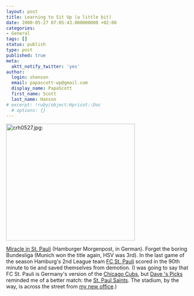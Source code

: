 ```yaml
---
layout: post
title: Learning to Sit Up (a little bit)
date: 2000-05-27 07:05:43.000000000 +02:00
categories:
- General
tags: []
status: publish
type: post
published: true
meta:
  aktt_notify_twitter: 'yes'
author:
  login: shanson
  email: papascott-wp@gmail.com
  display_name: PapaScott
  first_name: Scott
  last_name: Hanson
# excerpt: !ruby/object:Hpricot::Doc
  # options: {}
---
```

<p><img src="http://www.papascott.de/wordpress/wp-content/uploads/2000/05/crh0527.jpg" height="317" width="350" border="0" alt="crh0527.jpg: " /></p>
<p><a href="http://www.mopo.de/seiten/20000527/sport-artikel19.html">Miracle in St. Pauli</a> (Hamburger Morgenpost, in German). Forget the boring Bundesliga (Munich won the title again, HSV was 3rd). In the last game of the season Hamburg's 2nd League team <a href="http://www.fcstpauli.de/umkleide/main.asp">FC St. Pauli</a> scored in the 90th minute to tie and saved themselves from demotion. (I was going to say that FC St. Pauli is Germany's version of the <a href="http://www.cubs.de">Chicago Cubs</a>, but <a href="http://davespicks.com/">Dave 's Picks</a> reminded me of a better match: the <a href="http://www.spsaints.com/">St. Paul Saints</a>. The stadium, by the way,  is across the street from <a href="http://www.stadtplandienst.de/query;ORT=hh;LL=9.970093x53.552014;GR=3">my new office</a>.)</p>
